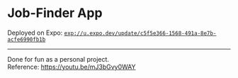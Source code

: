 # Job-Finder App

Deployed on Expo: [`exp://u.expo.dev/update/c5f5e366-1568-491a-8e7b-acfe6990fb1b`](exp://u.expo.dev/update/c5f5e366-1568-491a-8e7b-acfe6990fb1b)

<!--
Use [`expo-router`](https://expo.github.io/router) to build native navigation using files in the `app/` directory. -->

<!-- ## 🚀 How to use

```sh
npx create-expo-app -e with-router
```

## 📝 Notes

- [Expo Router: Docs](https://expo.github.io/router)
- [Expo Router: Repo](https://github.com/expo/router) -->

---

Done for fun as a personal project. <br>
Reference: https://youtu.be/mJ3bGvy0WAY
